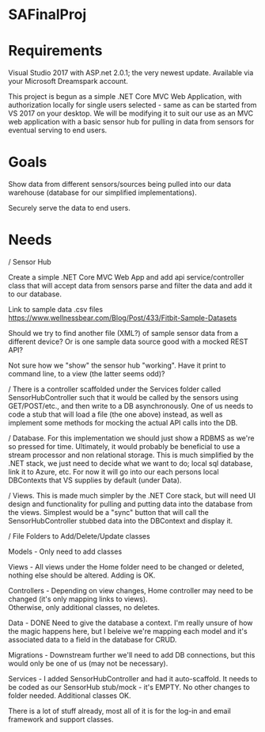 # SAFinalProj

# Requirements

Visual Studio 2017 with ASP.net 2.0.1; the very newest update.  Available via your Microsoft Dreamspark account.

This project is begun as a simple .NET Core MVC Web Application, with authorization locally for single users selected - 
same as can be started from VS 2017 on your desktop.  We will be modifying it to suit our use as an 
MVC web application with a basic sensor hub for pulling in data from sensors for eventual serving to end users.

# Goals
Show data from different sensors/sources being pulled into our data warehouse (database for our simplified implementations). 

Securely serve the data to end users.

# Needs
/ Sensor Hub

Create a simple .NET Core MVC Web App and add api service/controller class that will accept data from sensors
parse and filter the data and add it to our database.

Link to sample data .csv files https://www.wellnessbear.com/Blog/Post/433/Fitbit-Sample-Datasets 

Should we try to find another file (XML?) of sample sensor data from a different device?  Or is one sample data source 
good with a mocked REST API?

Not sure how we "show" the sensor hub "working". Have it print to command line, to a view (the latter seems odd)?

/ There is a controller scaffolded under the Services folder called SensorHubController such that it would be called by the sensors using GET/POST/etc., and then write to a DB asynchronously.  One of us needs to code a stub that will load a file 
(the one above) instead, as well as implement some methods for mocking the actual API calls into the DB.

/ Database. For this implementation we should just show a RDBMS as we're so pressed for time. 
Ultimately, it would probably be beneficial to use a stream processor and non relational storage. 
This is much simplified by the .NET stack, we just need to decide what we want to do; local sql database, link it to Azure, etc.
For now it will go into our each persons local DBContexts that VS supplies by default (under Data). 

/ Views. This is made much simpler by the .NET Core stack, but will need UI design and functionality for pulling 
and putting data into the database from the views. Simplest would be a "sync" button that will call the SensorHubController stubbed data into the DBContext and display it.

/ File Folders to Add/Delete/Update classes

Models - Only need to add classes

Views - All views under the Home folder need to be changed or deleted, nothing else should be altered.  Adding is OK.

Controllers - Depending on view changes, Home controller may need to be changed (it's only mapping links to views).  
Otherwise, only additional classes, no deletes.

Data - DONE Need to give the database a context.  I'm really unsure of how the magic happens here, but I beleive we're mapping each model and it's associated data to a field in the database for CRUD.

Migrations - Downstream further we'll need to add DB connections, but this would only be one of us (may not be necessary).

Services - I added SensorHubController and had it auto-scaffold.  It needs to be coded as our SensorHub stub/mock - it's EMPTY.  No other changes to folder needed.  Additional classes OK.

There is a lot of stuff already, most all of it is for the log-in and email framework and support classes.
